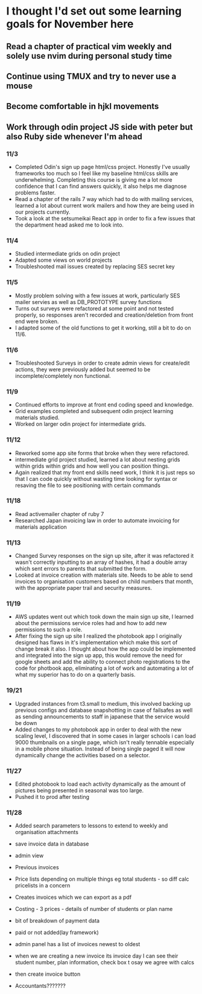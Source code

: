 # I thought I'd set out some learning goals for November here

## Read a chapter of practical vim weekly and solely use nvim during personal study time

## Continue using TMUX and try to never use a mouse

## Become comfortable in hjkl movements

## Work through odin project JS side with peter but also Ruby side whenever I'm ahead

### 11/3

- Completed Odin's sign up page html/css project. Honestly I've usually frameworks too much so I feel like my baseline html/css skills are underwhelming. Completing this course is giving me a lot more confidence that I can find answers quickly, it also helps me diagnose problems faster.
- Read a chapter of the rails 7 way which had to do with mailing services, learned a lot about current work mailers and how they are being used in our projects currently.
- Took a look at the setsumeikai React app in order to fix a few issues that the department head asked me to look into.

### 11/4

- Studied intermediate grids on odin project
- Adapted some views on world projects
- Troubleshooted mail issues created by replacing SES secret key

### 11/5

- Mostly problem solving with a few issues at work, particularly SES mailer servies as well as DB_PROTOTYPE survey functions
- Turns out surveys were refactored at some point and not tested properly, so responses aren't recorded and creation/deletion from front end were broken.
- I adapted some of the old functions to get it working, still a bit to do on 11/6.

### 11/6

- Troubleshooted Surveys in order to create admin views for create/edit actions, they were previously added but seemed to be incomplete/completely non functional.

### 11/9

- Continued efforts to improve at front end coding speed and knowledge.
- Grid examples completed and subsequent odin project learning materials studied.
- Worked on larger odin project for intermediate grids.

### 11/12

- Reworked some app site forms that broke when they were refactored.
- intermediate grid project studied, learned a lot about nesting grids within grids within grids and how well you can position things.
- Again realized that my front end skills need work, I think it is just reps so that I can code quickly without wasting time looking for syntax or resaving the file to see positioning with certain commands

### 11/18

- Read activemailer chapter of ruby 7
- Researched Japan invoicing law in order to automate invoicing for materials application

### 11/13

- Changed Survey responses on the sign up site, after it was refactored it wasn't correctly inputting to an array of hashes, it had a double array which sent errors to parents that submitted the form.
- Looked at invoice creation with materials site. Needs to be able to send invoices to organisation customers based on child numbers that month, with the appropriate paper trail and security measures.

### 11/19

- AWS updates went out which took down the main sign up site, I learned about the permissions service roles had and how to add new permissions to such a role.
- After fixing the sign up site I realized the photobook app I originally designed has flaws in it's implementation which make this sort of change break it also.
  I thought about how the app could be implemented and integrated into the sign up app, this would remove the need for google sheets and add the ability to connect photo registrations to the code
  for photbook app, eliminating a lot of work and automating a lot of what my superior has to do on a quarterly basis.

### 19/21

- Upgraded instances from t3.small to medium, this involved backing up previous configs and database snapshotting in case of failsafes as well as sending announcements to staff in japanese that the service would be down
- Added changes to my photobook app in order to deal with the new scaling level, I discovered that in some cases in larger schools i can load 9000 thumbnails on a single page, which isn't really tennable especially in a mobile phone situation. Instead of being single paged it will now dynamically change the activities based on a selector.

### 11/27

- Edited photobook to load each activity dynamically as the amount of pictures being presented in seasonal was too large.
- Pushed it to prod after testing

### 11/28

- Added search parameters to lessons to extend to weekly and organisation attachments

- save invoice data in database
- admin view
- Previous invoices

- Price lists depending on multiple things eg total students - so diff calc pricelists in a concern
- Creates invoices which we can export as a pdf
- Costing - 3 prices - details of number of students or plan name
- bit of breakdown of payment data
- paid or not added(lay framework)
- admin panel has a list of invoices newest to oldest
- when we are creating a new invoice its invoice day I can see their student number, plan information, check box t osay we agree with calcs
- then create invoice button
- Accountants???????
